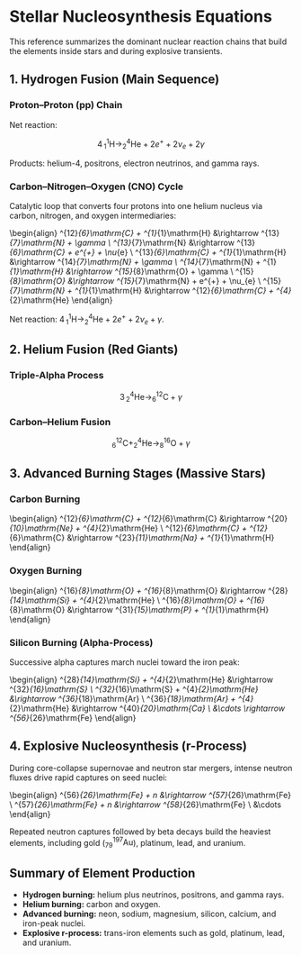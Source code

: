 # Stellar Nucleosynthesis Equations

This reference summarizes the dominant nuclear reaction chains that build the elements inside stars and during explosive transients.

## 1. Hydrogen Fusion (Main Sequence)

### Proton–Proton (pp) Chain

Net reaction:

$$4\,^{1}_{1}\mathrm{H} \rightarrow ^{4}_{2}\mathrm{He} + 2e^{+} + 2\nu_{e} + 2\gamma$$

Products: helium-4, positrons, electron neutrinos, and gamma rays.

### Carbon–Nitrogen–Oxygen (CNO) Cycle

Catalytic loop that converts four protons into one helium nucleus via carbon, nitrogen, and oxygen intermediaries:

\begin{align}
^{12}_{6}\mathrm{C} + ^{1}_{1}\mathrm{H} &\rightarrow ^{13}_{7}\mathrm{N} + \gamma \\
^{13}_{7}\mathrm{N} &\rightarrow ^{13}_{6}\mathrm{C} + e^{+} + \nu_{e} \\
^{13}_{6}\mathrm{C} + ^{1}_{1}\mathrm{H} &\rightarrow ^{14}_{7}\mathrm{N} + \gamma \\
^{14}_{7}\mathrm{N} + ^{1}_{1}\mathrm{H} &\rightarrow ^{15}_{8}\mathrm{O} + \gamma \\
^{15}_{8}\mathrm{O} &\rightarrow ^{15}_{7}\mathrm{N} + e^{+} + \nu_{e} \\
^{15}_{7}\mathrm{N} + ^{1}_{1}\mathrm{H} &\rightarrow ^{12}_{6}\mathrm{C} + ^{4}_{2}\mathrm{He}
\end{align}

Net reaction: $4\,^{1}_{1}\mathrm{H} \rightarrow ^{4}_{2}\mathrm{He} + 2e^{+} + 2\nu_{e} + \gamma$.

## 2. Helium Fusion (Red Giants)

### Triple-Alpha Process

$$3\,^{4}_{2}\mathrm{He} \rightarrow ^{12}_{6}\mathrm{C} + \gamma$$

### Carbon–Helium Fusion

$$^{12}_{6}\mathrm{C} + ^{4}_{2}\mathrm{He} \rightarrow ^{16}_{8}\mathrm{O} + \gamma$$

## 3. Advanced Burning Stages (Massive Stars)

### Carbon Burning

\begin{align}
^{12}_{6}\mathrm{C} + ^{12}_{6}\mathrm{C} &\rightarrow ^{20}_{10}\mathrm{Ne} + ^{4}_{2}\mathrm{He} \\
^{12}_{6}\mathrm{C} + ^{12}_{6}\mathrm{C} &\rightarrow ^{23}_{11}\mathrm{Na} + ^{1}_{1}\mathrm{H}
\end{align}

### Oxygen Burning

\begin{align}
^{16}_{8}\mathrm{O} + ^{16}_{8}\mathrm{O} &\rightarrow ^{28}_{14}\mathrm{Si} + ^{4}_{2}\mathrm{He} \\
^{16}_{8}\mathrm{O} + ^{16}_{8}\mathrm{O} &\rightarrow ^{31}_{15}\mathrm{P} + ^{1}_{1}\mathrm{H}
\end{align}

### Silicon Burning (Alpha-Process)

Successive alpha captures march nuclei toward the iron peak:

\begin{align}
^{28}_{14}\mathrm{Si} + ^{4}_{2}\mathrm{He} &\rightarrow ^{32}_{16}\mathrm{S} \\
^{32}_{16}\mathrm{S} + ^{4}_{2}\mathrm{He} &\rightarrow ^{36}_{18}\mathrm{Ar} \\
^{36}_{18}\mathrm{Ar} + ^{4}_{2}\mathrm{He} &\rightarrow ^{40}_{20}\mathrm{Ca} \\
&\cdots \rightarrow ^{56}_{26}\mathrm{Fe}
\end{align}

## 4. Explosive Nucleosynthesis (r-Process)

During core-collapse supernovae and neutron star mergers, intense neutron fluxes drive rapid captures on seed nuclei:

\begin{align}
^{56}_{26}\mathrm{Fe} + n &\rightarrow ^{57}_{26}\mathrm{Fe} \\
^{57}_{26}\mathrm{Fe} + n &\rightarrow ^{58}_{26}\mathrm{Fe} \\
&\cdots
\end{align}

Repeated neutron captures followed by beta decays build the heaviest elements, including gold ($^{197}_{79}\mathrm{Au}$), platinum, lead, and uranium.

## Summary of Element Production

- **Hydrogen burning:** helium plus neutrinos, positrons, and gamma rays.
- **Helium burning:** carbon and oxygen.
- **Advanced burning:** neon, sodium, magnesium, silicon, calcium, and iron-peak nuclei.
- **Explosive r-process:** trans-iron elements such as gold, platinum, lead, and uranium.
